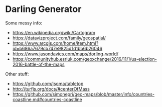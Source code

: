 # Darling Generator

Some messy info:
- https://en.wikipedia.org/wiki/Cartogram
- https://datavizproject.com/family/geospatial/
- https://www.arcgis.com/home/item.html?id=b686a7679cb747e9825d1d1bb6b26046
- https://www.jasondavies.com/maps/dorling-world/
- https://communityhub.esriuk.com/geoxchange/2016/11/1/us-election-2016-battle-of-the-maps

Other stuff:
- https://github.com/jsoma/tabletop
- http://turfjs.org/docs/#centerOfMass
- https://github.com/simonepri/geo-maps/blob/master/info/countries-coastline.md#countries-coastline
